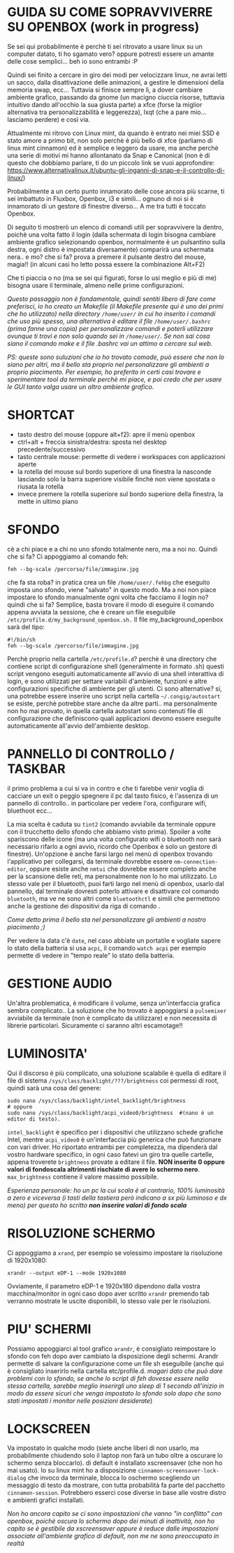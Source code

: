 # GUIDA SU COME SOPRAVVIVERRE SU OPENBOX (work in progress)

Se sei qui probabilmente è perchè ti sei ritrovato a usare linux su un computer datato, ti ho sgamato vero? oppure potresti essere un amante delle cose semplici... beh io sono entrambi :P

Quindi sei finito a cercare in giro dei modi per velocizzare linux, ne avrai letti un sacco, dalla disattivazione delle animazioni, a gestire le dimensioni della memoria swap, ecc... Tuttavia si finisce sempre lì, a dover cambiare ambiente grafico, passando da gnome (un macigno ciuccia risorse, tuttavia intuitivo dando all'occhio la sua giusta parte) a xfce (forse la miglior alternativa tra personalizzabilità e leggerezza), lxqt (che a pare mio... lasciamo perdere) e così via.

Attualmente mi ritrovo con Linux mint, da quando è entrato nei miei SSD è stato amore a primo bit, non solo perchè è più bello di xfce (parliamo di linux mint cinnamon) ed è semplice e leggero da usare, ma anche perchè una serie di motivi mi hanno allontanato da Snap e Canonical (non è di questo che dobbiamo parlare, ti do un piccolo link se vuoi approfondire: https://www.alternativalinux.it/ubuntu-gli-inganni-di-snap-e-il-controllo-di-linux/) 

Probabilmente a un certo punto innamorato delle cose ancora più scarne, ti sei imbattuto in Fluxbox, Openbox, i3 e simili... ognuno di noi si è innamorato di un gestore di finestre diverso... A me tra tutti è toccato Openbox.

Di seguito ti mostrerò un elenco di comandi utili per sopravvivere la dentro, poichè una volta fatto il login (dalla schermata di login bisogna cambiare ambiente grafico selezionando openbox, normalmente è un pulsantino sulla destra, ogni distro è impostata diversamente) comparirà una schermata nera.. e mo? che si fa? prova a premere il pulsante destro del mouse, magia!! 
(in alcuni casi ho letto possa essere la combinazione Alt+F2)

Che ti piaccia o no (ma se sei qui figurati, forse lo usi meglio e più di me) bisogna usare il terminale, almeno nelle prime configurazioni.

*Questo passaggio non è fondamentale, quindi sentiti libero di fare come preferisci, io ho creato un Makefile (il Makefile presente qui è uno dei primi che ho utilizzato) nella directory `/home/user/` in cui ho inserito i comandi che uso più spesso, una alternativa è editare il file `/home/user/.bashrc` (prima fanne una copia) per personalizzare comandi e poterli utilizzare ovunque ti trovi e non solo quando sei in `/home/user/`. 
Se non sai cosa siano il comando make e il file .bashrc vai un attimo a cercare sul web.*

*PS: queste sono suluzioni che io ho trovato comode, può essere che non lo siano per altri, ma il bello sta proprio nel personalizzare gli ambienti a proprio piacimento.
Per esempio, ho preferito in certi casi trovare e sperimentare tool da terminale perchè mi piace, e poi credo che per usare le GUI tanto valga usare un altro ambiente grafico*.

# SHORTCAT 
* tasto destro del mouse (oppure alt+f2): apre il menù openbox
* ctrl+alt + freccia sinistra/destra: sposta nel desktop precedente/successivo 
* tasto centrale mouse: permette di vedere i workspaces con applicazioni aperte
* la rotella del mouse sul bordo superiore di una finestra la nasconde lasciando solo la barra superiore visibile finchè non viene spostata o riusata la rotella
* invece premere la rotella superiore sul bordo superiore della finestra, la mette in ultimo piano 

# SFONDO

<!--
rgerg
ergerg
aerg
-->

cè a chi piace e a chi no uno sfondo totalmente nero, ma a noi no. Quindi che si fa?
Ci appoggiamo al comando feh:
```
feh --bg-scale /percorso/file/immagine.jpg
```
che fa sta roba? in pratica crea un file `/home/user/.fehbg` che eseguito imposta uno sfondo, viene "salvato" in questo modo.
Ma a noi non piace impostare lo sfondo manualmente ogni volta che facciamo il login no? quindi che si fa?
Semplice, basta trovare il modo di eseguire il comando appena avviata la sessione, che è creare un file eseguibile `/etc/profile.d/my_background_openbox.sh.` Il file my_background_openbox sarà del tipo:
```
#!/bin/sh
feh --bg-scale /percorso/file/immagine.jpg
```
Perchè proprio nella cartella `/etc/profile.d`? perchè è una directory che contiene script di configurazione shell (generalmente in formato .sh) questi script vengono eseguiti automaticamente all'avvio di una shell interattiva di login, e sono utilizzati per settare variabili d'ambiente, funzioni e altre configurazioni specifiche di ambiente per gli utenti.
Ci sono alternative? si, una potrebbe essere inserire uno script nella cartella `~/.congig/autostart` se esiste, perchè potrebbe stare anche da altre parti.. ma personalmente non ho mai provato, in quella cartella autostart sono contenuti file di configurazione che definiscono quali applicazioni devono essere eseguite automaticamente all'avvio dell'ambiente desktop.

# PANNELLO DI CONTROLLO / TASKBAR
il primo problema a cui si va in contro e che ti farebbe venir voglia di cacciare un exit o peggio spegnere il pc dal tasto fisico, è l'assenza di un pannello di controllo.. in particolare per vedere l'ora, configurare wifi, bluethoot ecc... 

La mia scelta è caduta su `tint2` (comando avviabile da terminale oppure con il trucchetto dello sfondo che abbiamo visto prima).
Spoiler a volte spariscono delle icone (ma una volta configurato wifi o bluetooth non sarà necessario rifarlo a ogni avvio, ricordo che Openbox è solo un gestore di finestre). Un'opzione è anche farsi largo nel menù di openbox trovando l'applicativo per collegarsi, da terminale dovrebbe essere `nm-connection-editor`, oppure esiste anche `nmtui` che dovrebbe essere completo anche per la scansione delle reti, ma personalmente non lo ho mai utilizzato. Lo stesso vale per il bluetooth, puoi farti largo nel menù di openbox, usarlo dal pannello, dal terminale dovresti poterlo attivare e disattivare col comando `bluetooth`, ma ve ne sono altri come `bluetoothctl` e simili che permettono anche la gestione dei dispositivi da riga di comando .

*Come detto prima il bello sta nel personalizzare gli ambienti a nostro piacimento ;)*

Per vedere la data c'è `date`, nel caso abbiate un portatile e vogliate sapere lo stato della batteria si usa `acpi`, il comando `watch acpi` per esempio permette di vedere in "tempo reale" lo stato della batteria. 

# GESTIONE AUDIO
Un'altra problematica, è modificare il volume, senza un'interfaccia grafica sembra complicato..
La soluzione che ho trovato è appoggiarsi a `pulsemixer` avviabile da terminale (non è complicato da utilizzare) e non necessita di librerie particolari.
Sicuramente ci saranno altri escamotage!!

# LUMINOSITA' 
Qui il discorso è più complicato, una soluzione scalabile è quella di editare il file di sistema `/sys/class/backlight/???/brightness` coi permessi di root, quindi sarà una cosa del genere: 
```
sudo nano /sys/class/backlight/intel_backlight/brightness
# oppure
sudo nano /sys/class/backlight/acpi_video0/brightness  #(nano è un editor di testo).
```
`intel_backlight` è specifico per i dispositivi che utilizzano schede grafiche Intel, mentre `acpi_video0` è un'interfaccia più generica che può funzionare con vari driver.
Ho riportato entrambi per completezza, ma dipenderà dal vostro hardware specifico, in ogni caso fatevi un giro tra quelle cartelle, appena troverete `brightness` provate a editare il file. **NON inserite 0 oppure valori di fondoscala altrimenti rischiate di avere lo schermo nero**.
`max_brightness` contiene il valore massimo possibile.

*Esperienza personale:
ho un pc la cui scala è al contrario, 100% luminosità a zero e viceversa (i tasti della tastiera però indicano a sx più luminoso e dx meno) per questo ho scritto **non inserire valori di fondo scala***

# RISOLUZIONE SCHERMO
Ci appoggiamo a `xrand`, per esempio se volessimo impostare la risoluzione di 1920x1080:
```
xrandr --output eDP-1 --mode 1920x1080
```
Ovviamente, il parametro eDP-1 e 1920x180 dipendono dalla vostra macchina/monitor in ogni caso dopo aver scritto `xrandr` premendo tab verranno mostrate le uscite disponibili, lo stesso vale per le risoluzioni.

# PIU' SCHERMI
Possiamo appoggiarci al tool grafico `arandr`, è consigliato reimpostare lo sfondo con feh dopo aver cambiato la disposizione degli schermi.
Arandr permette di salvare la configurazione come un file sh eseguibile (anche qui è consigliato inserirlo nella cartella etc/profile.d.
*magari dato che può dare problemi con lo sfondo, se anche lo script di feh dovesse essere nella stessa cartella, sarebbe meglio inserirgli uno sleep di 1 secondo all'inizio in modo da essere sicuri che venga impostato lo sfondo solo dopo che sono stati impostati i monitor nelle posizioni desiderate*)

# LOCKSCREEN
Va impostato in qualche modo (siete anche liberi di non usarlo, ma probabilmente chiudendo solo il laptop non farà un tubo oltre a oscurare lo schermo senza bloccarlo).
di default è installato xscreensaver (che non ho mai usato). Io su linux mint ho a disposizione `cinnamon-screensaver-lock-dialog` che invoco da terminale, blocca lo oschermo scegliendo un messaggio di testo da mostrare, con tutta probabilità fa parte del pacchetto `cinnamon-session`. Potrebbero esserci cose diverse in base alle vostre distro e ambienti grafici installati.

*Non ho ancora capito se ci sono impostazioni che vanno "in conflitto" con openbox, poichè oscura lo schermo dopo dei minuti di inattività, non ho capito se è gestibile da xscreensaver oppure è reduce dalle impostazioni associate all'ambiente grafico di default, non me ne sono preoccupato in realtà*

